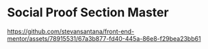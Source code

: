 # Social Proof Section Master

https://github.com/stevansantana/front-end-mentor/assets/78915531/67a3b877-fd40-445a-86e8-f29bea23bb61

